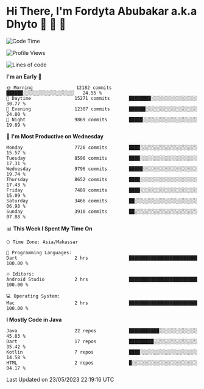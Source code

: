 # Hi There, I'm Fordyta Abubakar a.k.a Dhyto 👋 👋 👋 

<!--
**DhytoDev/dhytodev** is a ✨ _special_ ✨ repository because its `README.md` (this file) appears on your GitHub profile.

Here are some ideas to get you started:

- 🔭 I’m currently working on ...
- 🌱 I’m currently learning ...
- 👯 I’m looking to collaborate on ...
- 🤔 I’m looking for help with ...
- 💬 Ask me about ...
- 📫 How to reach me: ...
- 😄 Pronouns: ...
- ⚡ Fun fact: ...
-->

<!--START_SECTION:waka-->
![Code Time](http://img.shields.io/badge/Code%20Time-1%2C913%20hrs%2020%20mins-blue)

![Profile Views](http://img.shields.io/badge/Profile%20Views-0-blue)

![Lines of code](https://img.shields.io/badge/From%20Hello%20World%20I%27ve%20Written-6.3%20million%20lines%20of%20code-blue)

**I'm an Early 🐤** 

```text
🌞 Morning                12182 commits       ██████░░░░░░░░░░░░░░░░░░░   24.55 % 
🌆 Daytime                15271 commits       ████████░░░░░░░░░░░░░░░░░   30.77 % 
🌃 Evening                12307 commits       ██████░░░░░░░░░░░░░░░░░░░   24.80 % 
🌙 Night                  9869 commits        █████░░░░░░░░░░░░░░░░░░░░   19.89 % 
```
📅 **I'm Most Productive on Wednesday** 

```text
Monday                   7726 commits        ████░░░░░░░░░░░░░░░░░░░░░   15.57 % 
Tuesday                  8590 commits        ████░░░░░░░░░░░░░░░░░░░░░   17.31 % 
Wednesday                9796 commits        █████░░░░░░░░░░░░░░░░░░░░   19.74 % 
Thursday                 8652 commits        ████░░░░░░░░░░░░░░░░░░░░░   17.43 % 
Friday                   7489 commits        ████░░░░░░░░░░░░░░░░░░░░░   15.09 % 
Saturday                 3466 commits        ██░░░░░░░░░░░░░░░░░░░░░░░   06.98 % 
Sunday                   3910 commits        ██░░░░░░░░░░░░░░░░░░░░░░░   07.88 % 
```


📊 **This Week I Spent My Time On** 

```text
🕑︎ Time Zone: Asia/Makassar

💬 Programming Languages: 
Dart                     2 hrs               █████████████████████████   100.00 % 

🔥 Editors: 
Android Studio           2 hrs               █████████████████████████   100.00 % 

💻 Operating System: 
Mac                      2 hrs               █████████████████████████   100.00 % 
```

**I Mostly Code in Java** 

```text
Java                     22 repos            ███████████░░░░░░░░░░░░░░   45.83 % 
Dart                     17 repos            █████████░░░░░░░░░░░░░░░░   35.42 % 
Kotlin                   7 repos             ████░░░░░░░░░░░░░░░░░░░░░   14.58 % 
HTML                     2 repos             █░░░░░░░░░░░░░░░░░░░░░░░░   04.17 % 
```




 Last Updated on 23/05/2023 22:19:16 UTC
<!--END_SECTION:waka-->
